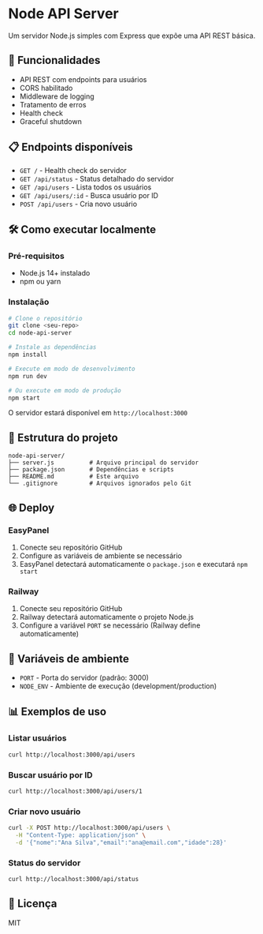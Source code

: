 # Node API Server

Um servidor Node.js simples com Express que expõe uma API REST básica.

## 🚀 Funcionalidades

- API REST com endpoints para usuários
- CORS habilitado
- Middleware de logging
- Tratamento de erros
- Health check
- Graceful shutdown

## 📋 Endpoints disponíveis

- `GET /` - Health check do servidor
- `GET /api/status` - Status detalhado do servidor
- `GET /api/users` - Lista todos os usuários
- `GET /api/users/:id` - Busca usuário por ID
- `POST /api/users` - Cria novo usuário

## 🛠️ Como executar localmente

### Pré-requisitos
- Node.js 14+ instalado
- npm ou yarn

### Instalação
```bash
# Clone o repositório
git clone <seu-repo>
cd node-api-server

# Instale as dependências
npm install

# Execute em modo de desenvolvimento
npm run dev

# Ou execute em modo de produção
npm start
```

O servidor estará disponível em `http://localhost:3000`

## 📁 Estrutura do projeto

```
node-api-server/
├── server.js          # Arquivo principal do servidor
├── package.json       # Dependências e scripts
├── README.md          # Este arquivo
└── .gitignore         # Arquivos ignorados pelo Git
```

## 🌐 Deploy

### EasyPanel
1. Conecte seu repositório GitHub
2. Configure as variáveis de ambiente se necessário
3. EasyPanel detectará automaticamente o `package.json` e executará `npm start`

### Railway
1. Conecte seu repositório GitHub
2. Railway detectará automaticamente o projeto Node.js
3. Configure a variável `PORT` se necessário (Railway define automaticamente)

## 🔧 Variáveis de ambiente

- `PORT` - Porta do servidor (padrão: 3000)
- `NODE_ENV` - Ambiente de execução (development/production)

## 📊 Exemplos de uso

### Listar usuários
```bash
curl http://localhost:3000/api/users
```

### Buscar usuário por ID
```bash
curl http://localhost:3000/api/users/1
```

### Criar novo usuário
```bash
curl -X POST http://localhost:3000/api/users \
  -H "Content-Type: application/json" \
  -d '{"nome":"Ana Silva","email":"ana@email.com","idade":28}'
```

### Status do servidor
```bash
curl http://localhost:3000/api/status
```

## 📄 Licença

MIT
